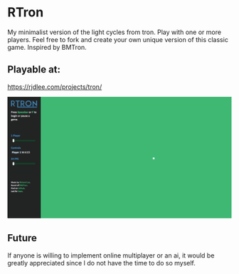 # RTron

My minimalist version of the light cycles from tron. Play with one or more players. Feel free to fork and create your own unique version of this classic game. Inspired by BMTron.

## Playable at: 
https://rjdlee.com/projects/tron/

![Screenshot of RTron](screenshots/rtron-1.png)

## Future

If anyone is willing to implement online multiplayer or an ai, it would be greatly appreciated since I do not have the time to do so myself.
